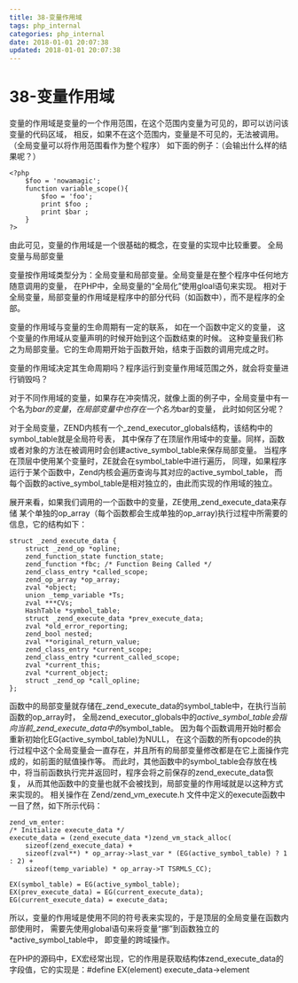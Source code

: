 ```yaml
---
title: 38-变量作用域
tags: php_internal
categories: php_internal
date: 2018-01-01 20:07:38
updated: 2018-01-01 20:07:38
---
```


# 38-变量作用域
变量的作用域是变量的一个作用范围，在这个范围内变量为可见的，即可以访问该变量的代码区域， 相反，如果不在这个范围内，变量是不可见的，无法被调用。 （全局变量可以将作用范围看作为整个程序） 如下面的例子：（会输出什么样的结果呢？）

    <?php
        $foo = 'nowamagic';
        function variable_scope(){
            $foo = 'foo';
            print $foo ;
            print $bar ;
        }
    ?>

由此可见，变量的作用域是一个很基础的概念，在变量的实现中比较重要。
全局变量与局部变量

变量按作用域类型分为：全局变量和局部变量。全局变量是在整个程序中任何地方随意调用的变量， 在PHP中，全局变量的“全局化”使用gloal语句来实现。 相对于全局变量，局部变量的作用域是程序中的部分代码（如函数中），而不是程序的全部。

变量的作用域与变量的生命周期有一定的联系， 如在一个函数中定义的变量， 这个变量的作用域从变量声明的时候开始到这个函数结束的时候。 这种变量我们称之为局部变量。它的生命周期开始于函数开始，结束于函数的调用完成之时。

变量的作用域决定其生命周期吗？程序运行到变量作用域范围之外，就会将变量进行销毁吗？

对于不同作用域的变量，如果存在冲突情况，就像上面的例子中，全局变量中有一个名为$bar的变量， 在局部变量中也存在一个名为$bar的变量， 此时如何区分呢？

对于全局变量，ZEND内核有一个_zend_executor_globals结构，该结构中的symbol_table就是全局符号表， 其中保存了在顶层作用域中的变量。同样，函数或者对象的方法在被调用时会创建active_symbol_table来保存局部变量。 当程序在顶层中使用某个变量时，ZE就会在symbol_table中进行遍历， 同理，如果程序运行于某个函数中，Zend内核会遍历查询与其对应的active_symbol_table， 而每个函数的active_symbol_table是相对独立的，由此而实现的作用域的独立。

展开来看，如果我们调用的一个函数中的变量，ZE使用_zend_execute_data来存储 某个单独的op_array（每个函数都会生成单独的op_array)执行过程中所需要的信息，它的结构如下：

    struct _zend_execute_data {
        struct _zend_op *opline;
        zend_function_state function_state;
        zend_function *fbc; /* Function Being Called */
        zend_class_entry *called_scope;
        zend_op_array *op_array;
        zval *object;
        union _temp_variable *Ts;
        zval ***CVs;
        HashTable *symbol_table;
        struct _zend_execute_data *prev_execute_data;
        zval *old_error_reporting;
        zend_bool nested;
        zval **original_return_value;
        zend_class_entry *current_scope;
        zend_class_entry *current_called_scope;
        zval *current_this;
        zval *current_object;
        struct _zend_op *call_opline;
    };

函数中的局部变量就存储在_zend_execute_data的symbol_table中，在执行当前函数的op_array时， 全局zend_executor_globals中的*active_symbol_table会指向当前_zend_execute_data中的*symbol_table。 因为每个函数调用开始时都会重新初始化EG(active_symbol_table)为NULL， 在这个函数的所有opcode的执行过程中这个全局变量会一直存在，并且所有的局部变量修改都是在它上面操作完成的，如前面的赋值操作等。 而此时，其他函数中的symbol_table会存放在栈中，将当前函数执行完并返回时，程序会将之前保存的zend_execute_data恢复， 从而其他函数中的变量也就不会被找到，局部变量的作用域就是以这种方式来实现的。 相关操作在 Zend/zend_vm_execute.h 文件中定义的execute函数中一目了然，如下所示代码：

    zend_vm_enter:
    /* Initialize execute_data */
    execute_data = (zend_execute_data *)zend_vm_stack_alloc(
        sizeof(zend_execute_data) +
        sizeof(zval**) * op_array->last_var * (EG(active_symbol_table) ? 1 : 2) +
        sizeof(temp_variable) * op_array->T TSRMLS_CC);

    EX(symbol_table) = EG(active_symbol_table);
    EX(prev_execute_data) = EG(current_execute_data);
    EG(current_execute_data) = execute_data;

所以，变量的作用域是使用不同的符号表来实现的，于是顶层的全局变量在函数内部使用时， 需要先使用global语句来将变量“挪”到函数独立的*active_symbol_table中， 即变量的跨域操作。

在PHP的源码中，EX宏经常出现，它的作用是获取结构体zend_execute_data的字段值，它的实现是：#define EX(element) execute_data->element
